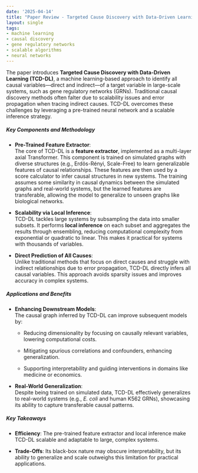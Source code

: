 ```yaml
---
date: '2025-04-14'
title: "Paper Review - Targeted Cause Discovery with Data-Driven Learning"
layout: single
tags:
- machine learning
- causal discovery
- gene regulatory networks
- scalable algorithms
- neural networks
---
```


The paper introduces **Targeted Cause Discovery with Data-Driven Learning (TCD-DL)**, a machine learning-based approach to identify all causal variables—direct and indirect—of a target variable in large-scale systems, such as gene regulatory networks (GRNs). Traditional causal discovery methods often falter due to scalability issues and error propagation when tracing indirect causes. TCD-DL overcomes these challenges by leveraging a pre-trained neural network and a scalable inference strategy.

  

##### **Key Components and Methodology**

  

- **Pre-Trained Feature Extractor**:  
    The core of TCD-DL is a **feature extractor**, implemented as a multi-layer axial Transformer. This component is trained on simulated graphs with diverse structures (e.g., Erdös-Rényi, Scale-Free) to learn generalizable features of causal relationships. These features are then used by a score calculator to infer causal structures in new systems. The training assumes some similarity in causal dynamics between the simulated graphs and real-world systems, but the learned features are transferable, allowing the model to generalize to unseen graphs like biological networks.
  
- **Scalability via Local Inference**:  
    TCD-DL tackles large systems by subsampling the data into smaller subsets. It performs **local inference** on each subset and aggregates the results through ensembling, reducing computational complexity from exponential or quadratic to linear. This makes it practical for systems with thousands of variables.

<!-- excerpt-end -->

  
- **Direct Prediction of All Causes**:  
    Unlike traditional methods that focus on direct causes and struggle with indirect relationships due to error propagation, TCD-DL directly infers all causal variables. This approach avoids sparsity issues and improves accuracy in complex systems.
  

##### **Applications and Benefits**

  

- **Enhancing Downstream Models**:  
    The causal graph inferred by TCD-DL can improve subsequent models by:  
    - Reducing dimensionality by focusing on causally relevant variables, lowering computational costs.
      
    - Mitigating spurious correlations and confounders, enhancing generalization.
      
    - Supporting interpretability and guiding interventions in domains like medicine or economics.
      
    
  
- **Real-World Generalization**:  
    Despite being trained on simulated data, TCD-DL effectively generalizes to real-world systems (e.g., _E. coli_ and human K562 GRNs), showcasing its ability to capture transferable causal patterns.
  

##### **Key Takeaways**

  

- **Efficiency**: The pre-trained feature extractor and local inference make TCD-DL scalable and adaptable to large, complex systems.
  
- **Trade-Offs**: Its black-box nature may obscure interpretability, but its ability to generalize and scale outweighs this limitation for practical applications.